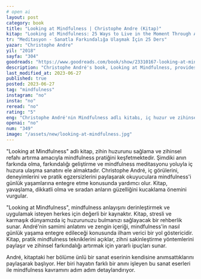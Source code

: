 ```yaml
---
# open ai
layout: post
category: book
title: "Looking at Mindfulness | Christophe Andre (Kitap)"
kitap: "Looking at Mindfulness: 25 Ways to Live in the Moment Through Art"
tr: "Meditasyon - Sanatla Farkındalığa Ulaşmak İçin 25 Ders"
yazar: "Christophe Andre"
yil: "2018"
sayfa: "304"
goodreads: "https://www.goodreads.com/book/show/23310167-looking-at-mindfulness"
description: "Christophe André's book, Looking at Mindfulness, provides a valuable guide to understanding and practicing mindfulness for inner peace and mental well-being."
last_modified_at: 2023-06-27
published: true
posted: 2023-06-27
tag: "mindfulness" 
instagram: "no"
insta: "no"
reread: "no"
rating: "5"
eng: "Christophe André'nin Mindfulness adlı kitabı, iç huzur ve zihinsel refah için mindfulness'in anlaşılması ve uygulanması konusunda yol gösteriyor."
openai: "no"
num: "349"
image: "/assets/new/looking-at-mindfulness.jpg"
---
```


"Looking at Mindfulness" adlı kitap, zihin huzurunu sağlama ve zihinsel refahı artırma amacıyla mindfulness pratiğini keşfetmektedir. Şimdiki anın farkında olma, farkındalığı geliştirme ve mindfulness meditasyonu yoluyla iç huzura ulaşma sanatını ele almaktadır. Christophe André, iç görülerini, deneyimlerini ve pratik egzersizlerini paylaşarak okuyuculara mindfulness'i günlük yaşamlarına entegre etme konusunda yardımcı olur. Kitap, yavaşlama, dikkatli olma ve sıradan anların güzelliğini kucaklama önemini vurgular.

"Looking at Mindfulness", mindfulness anlayışını derinleştirmek ve uygulamak isteyen herkes için değerli bir kaynaktır. Kitap, stresli ve karmaşık dünyamızda iç huzurunuzu bulmanızı sağlayacak bir rehberlik sunar. André'nin samimi anlatımı ve zengin içeriği, mindfulness'in nasıl günlük yaşama entegre edileceği konusunda ilham verici bir yol göstericidir. Kitap, pratik mindfulness tekniklerini açıklar, zihni sakinleştirme yöntemlerini paylaşır ve zihinsel farkındalığı artırmak için yararlı ipuçları sunar.

André, kitaptaki her bölüme ünlü bir sanat eserinin kendisine anımsattıklarını paylaşarak başlıyor. Her biri hayatın farklı bir anını işleyen bu sanat eserleri ile  mindfulness kavramını adım adım detaylandırıyor.




